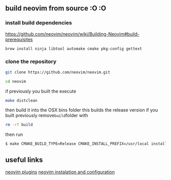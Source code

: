 ## build neovim from source :O :O

### install build dependencies

https://github.com/neovim/neovim/wiki/Building-Neovim#build-prerequisites

```sh
brew install ninja libtool automake cmake pkg-config gettext
```

### clone the repository

```sh
git clone https://github.com/neovim/neovim.git
```

```sh
cd neovim
```
if previously you built the execute 

```sh
make distclean
```

then build it into the OSX bins folder this builds the release version if you built previously remove`build`folder with


```sh
rm -rf build
```

then run

```sh
$ make CMAKE_BUILD_TYPE=Release CMAKE_INSTALL_PREFIX=/usr/local install
```

## useful links

[neovim plugins](https://stsewd.dev/es/posts/neovim-plugins)
[neovim instalation and configuration](https://stsewd.dev/es/posts/neovim-installation-configuration)


